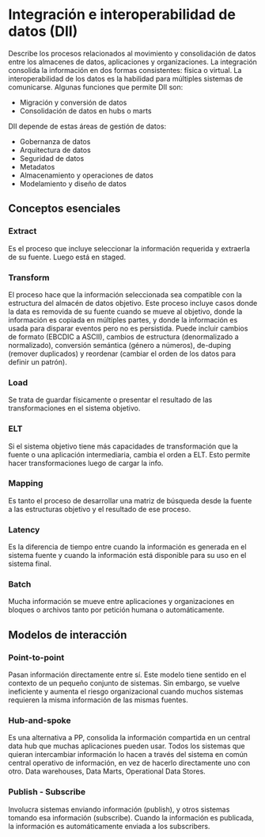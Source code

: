 # Integración e interoperabilidad de datos (DII)
Describe los procesos relacionados al movimiento y consolidación de datos entre los almacenes de datos, aplicaciones y organizaciones. 
La integración consolida la información en dos formas consistentes: física o virtual.
La interoperabilidad de los datos es la habilidad para múltiples sistemas de comunicarse. Algunas funciones que permite DII son:
- Migración y conversión de datos
- Consolidación de datos en hubs o marts

DII depende de estas áreas de gestión de datos:
- Gobernanza de datos
- Arquitectura de datos
- Seguridad de datos
- Metadatos
- Almacenamiento y operaciones de datos
- Modelamiento y diseño de datos

## Conceptos esenciales
### Extract
Es el proceso que incluye seleccionar la información requerida y extraerla de su fuente. Luego está en staged.
### Transform
El proceso hace que la información seleccionada sea compatible con la estructura del almacén de datos objetivo. Este proceso incluye casos donde la data es removida de su fuente cuando se mueve al objetivo, donde la información es copiada en múltiples partes, y donde la información es usada para disparar eventos pero no es persistida. Puede incluir cambios de formato (EBCDIC a ASCII), cambios de estructura (denormalizado a normalizado), conversión semántica (género a números), de-duping (remover duplicados) y reordenar (cambiar el orden de los datos para definir un patrón).
### Load
Se trata de guardar físicamente o presentar el resultado de las transformaciones en el sistema objetivo. 

### ELT
Si el sistema objetivo tiene más capacidades de transformación que la fuente o una aplicación intermediaria, cambia el orden a ELT. Esto permite hacer transformaciones luego de cargar la info. 

### Mapping
Es tanto el proceso de desarrollar una matriz de búsqueda desde la fuente a las estructuras objetivo y el resultado de ese proceso.

### Latency
Es la diferencia de tiempo entre cuando la información es generada en el sistema fuente y cuando la información está disponible para su uso en el sistema final. 

### Batch
Mucha información se mueve entre aplicaciones y organizaciones en bloques o archivos tanto por petición humana o automáticamente.

## Modelos de interacción
### Point-to-point
Pasan información directamente entre sí. Este modelo tiene sentido en el contexto de un pequeño conjunto de sistemas. Sin embargo, se vuelve ineficiente y aumenta el riesgo organizacional cuando muchos sistemas requieren la misma información de las mismas fuentes.

### Hub-and-spoke
Es una alternativa a PP, consolida la información compartida en un central data hub que muchas aplicaciones pueden usar. Todos los sistemas que quieran intercambiar información lo hacen a través del sistema en común central operativo de información, en vez de hacerlo directamente uno con otro. Data warehouses, Data Marts, Operational Data Stores.

### Publish - Subscribe
Involucra sistemas enviando información (publish), y otros sistemas tomando esa información (subscribe). Cuando la información es publicada, la información es automáticamente enviada a los subscribers.
